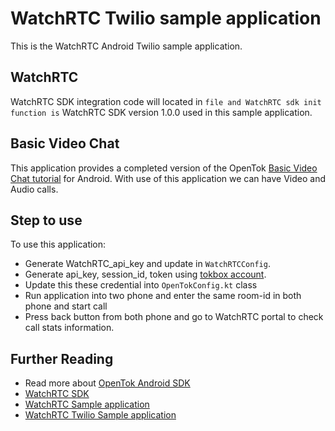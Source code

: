 # WatchRTC Twilio sample application
This is the WatchRTC Android Twilio sample application.

WatchRTC
-----------
WatchRTC SDK integration code will located in `` file and WatchRTC sdk init function is `` WatchRTC SDK version 1.0.0 used in this sample application.

Basic Video Chat
-----------
This application provides a completed version of the OpenTok [Basic Video Chat tutorial](https://tokbox.com/developer/tutorials/android/) for Android.
With use of this application we can have Video and Audio calls.

Step to use
-----------
To use this application:
- Generate WatchRTC_api_key and update in `WatchRTCConfig`.
- Generate api_key, session_id, token using [tokbox account](https://tokbox.com/account/user/signup).
- Update this these credential into `OpenTokConfig.kt` class
- Run application into two phone and enter the same room-id in both phone and start call
- Press back button from both phone and go to WatchRTC portal to check call stats information.

Further Reading
-----------
- Read more about [OpenTok Android SDK](https://tokbox.com/developer/sdks/android/)
- [WatchRTC SDK](https://github.com/testRTC/watchRTCSDK-Android)
- [WatchRTC Sample application](https://github.com/testRTC/watchRTCSDK-Android-SampleApp)
- [WatchRTC Twilio Sample application](https://github.com/testRTC/watchRTCSDK-Android-TwilioSampleApp)
